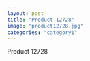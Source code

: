 ```yaml
---
layout: post
title: "Product 12728"
image: "product12728.jpg"
categories: "category1"
---
```

Product 12728
